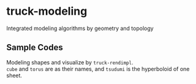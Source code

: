 # truck-modeling
Integrated modeling algorithms by geometry and topology

## Sample Codes
Modeling shapes and visualize by `truck-rendimpl`.  
`cube` and `torus` are as their names, and `tsudumi` is the hyperboloid of one sheet.

